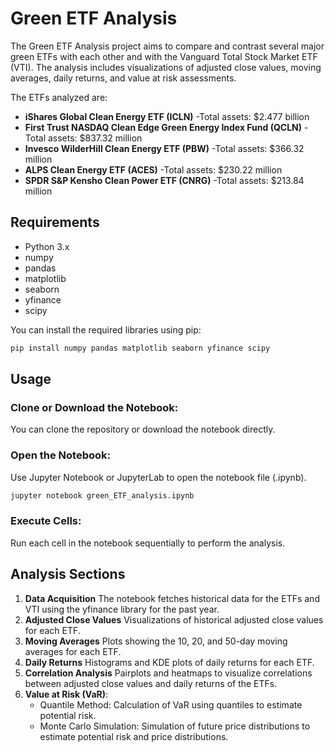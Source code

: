 # Green ETF Analysis

The Green ETF Analysis project aims to compare and contrast several major green ETFs with each other and with the Vanguard Total Stock Market ETF (VTI). The analysis includes visualizations of adjusted close values, moving averages, daily returns, and value at risk assessments.

The ETFs analyzed are:

- **iShares Global Clean Energy ETF (ICLN)**
        -Total assets: $2.477 billion
- **First Trust NASDAQ Clean Edge Green Energy Index Fund (QCLN)**
        -Total assets: $837.32 million
- **Invesco WilderHill Clean Energy ETF (PBW)**
        -Total assets: $366.32 million
- **ALPS Clean Energy ETF (ACES)**
        -Total assets: $230.22 million
- **SPDR S&P Kensho Clean Power ETF (CNRG)**
        -Total assets: $213.84 million

## Requirements

- Python 3.x
- numpy
- pandas
- matplotlib
- seaborn
- yfinance
- scipy

You can install the required libraries using pip:

```bash
pip install numpy pandas matplotlib seaborn yfinance scipy
```

## Usage

### Clone or Download the Notebook:
You can clone the repository or download the notebook directly.

### Open the Notebook:
Use Jupyter Notebook or JupyterLab to open the notebook file (.ipynb).

```bash
jupyter notebook green_ETF_analysis.ipynb
```

### Execute Cells:
Run each cell in the notebook sequentially to perform the analysis.

## Analysis Sections

1. **Data Acquisition**
The notebook fetches historical data for the ETFs and VTI using the yfinance library for the past year.
2. **Adjusted Close Values**
Visualizations of historical adjusted close values for each ETF.
3. **Moving Averages**
Plots showing the 10, 20, and 50-day moving averages for each ETF.
4. **Daily Returns**
Histograms and KDE plots of daily returns for each ETF.
5. **Correlation Analysis**
Pairplots and heatmaps to visualize correlations between adjusted close values and daily returns of the ETFs.
6. **Value at Risk (VaR)**:
    - Quantile Method: Calculation of VaR using quantiles to estimate potential risk.
    - Monte Carlo Simulation: Simulation of future price distributions to estimate potential risk and price distributions.
